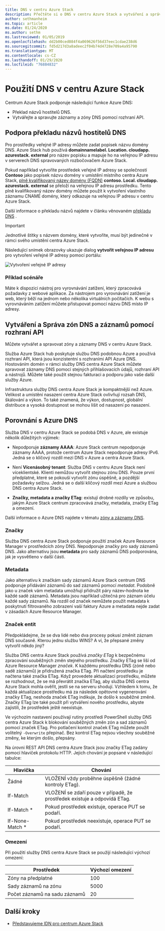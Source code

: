 ```yaml
---
title: DNS v centru Azure Stack
description: Přečtěte si o DNS v centru Azure Stack a vytváření a správě zón DNS.
author: sethmanheim
ms.topic: article
ms.date: 01/24/2020
ms.author: sethm
ms.lastreviewed: 01/05/2019
ms.openlocfilehash: dd2b00ced084f4a069626f56d37eec1cdae238d6
ms.sourcegitcommit: fd5d217d3a8adeec2f04b74d4728e709a4a95790
ms.translationtype: MT
ms.contentlocale: cs-CZ
ms.lasthandoff: 01/29/2020
ms.locfileid: "76884832"
---
```

# <a name="use-dns-in-azure-stack-hub"></a>Použití DNS v centru Azure Stack

Centrum Azure Stack podporuje následující funkce Azure DNS:

* Překlad názvů hostitelů DNS.
* Vytvářejte a spravujte záznamy a zóny DNS pomocí rozhraní API.

## <a name="support-for-dns-hostname-resolution"></a>Podpora překladu názvů hostitelů DNS

Pro prostředky veřejné IP adresy můžete zadat popisek názvu domény DNS. Azure Stack hub používá **domainnamelabel. Location. cloudapp. azurestack. external** pro název popisku a mapuje ho na veřejnou IP adresu v serverech DNS spravovaných rozbočovačem Azure Stack.

Pokud například vytvoříte prostředek veřejné IP adresy se společností **Contoso** jako popisek názvu domény v umístění místního centra Azure Stack, [plně kvalifikovaný název domény (FQDN)](https://en.wikipedia.org/wiki/Fully_qualified_domain_name) **contoso. Local. cloudapp. azurestack. external** se přeloží na veřejnou IP adresu prostředku. Tento plně kvalifikovaný název domény můžete použít k vytvoření vlastního záznamu CNAME domény, který odkazuje na veřejnou IP adresu v centru Azure Stack.

Další informace o překladu názvů najdete v článku věnovaném [překladu DNS](/azure/dns/dns-for-azure-services?toc=%2fazure%2fvirtual-machines%2fwindows%2ftoc.json) .

> [!IMPORTANT]
> Jednotlivé štítky s názvem domény, které vytvoříte, musí být jedinečné v rámci svého umístění centra Azure Stack.

Následující snímek obrazovky ukazuje dialog **vytvořit veřejnou IP adresu** pro vytvoření veřejné IP adresy pomocí portálu:

![Vytvoření veřejné IP adresy](media/azure-stack-dns/image01.png)

### <a name="example-scenario"></a>Příklad scénáře

Máte k dispozici nástroj pro vyrovnávání zatížení, který zpracovává požadavky z webové aplikace. Za nástrojem pro vyrovnávání zatížení je web, který běží na jednom nebo několika virtuálních počítačích. K webu s vyrovnáváním zatížení můžete přistupovat pomocí názvu DNS místo IP adresy.

## <a name="create-and-manage-dns-zones-and-records-using-the-apis"></a>Vytváření a Správa zón DNS a záznamů pomocí rozhraní API

Můžete vytvářet a spravovat zóny a záznamy DNS v centru Azure Stack.

Služba Azure Stack hub poskytuje službu DNS podobnou Azure a používá rozhraní API, která jsou konzistentní s rozhraními API Azure DNS.  Hostováním domén v rámci služby DNS centra Azure Stack můžete spravovat záznamy DNS pomocí stejných přihlašovacích údajů, rozhraní API a nástrojů. Můžete také použít stejnou fakturaci a podporu jako vaše další služby Azure.

Infrastruktura služby DNS centra Azure Stack je kompaktnější než Azure. Velikost a umístění nasazení centra Azure Stack ovlivňují rozsah DNS, škálování a výkon. To také znamená, že výkon, dostupnost, globální distribuce a vysoká dostupnost se mohou lišit od nasazení po nasazení.

## <a name="comparison-with-azure-dns"></a>Porovnání s Azure DNS

Služba DNS v centru Azure Stack se podobá DNS v Azure, ale existuje několik důležitých výjimek:

* Nepodporuje **záznamy AAAA**: Azure Stack centrum nepodporuje záznamy AAAA, protože centrum Azure Stack nepodporuje adresy IPv6. Jedná se o klíčový rozdíl mezi DNS v Azure a centra Azure Stack.

* Není **Vícenásobný tenant**: Služba DNS v centru Azure Stack není víceklientské. Klienti nemůžou vytvořit stejnou zónu DNS. Pouze první předplatné, které se pokouší vytvořit zónu úspěšně, a pozdější požadavky selžou. Jedná se o další klíčový rozdíl mezi Azure a službou DNS centra Azure Stack.

* **Značky, metadata a značky ETag**: existují drobné rozdíly ve způsobu, jakým Azure Stack centrum zpracovává značky, metadata, značky ETag a omezení.

Další informace o Azure DNS najdete v tématu [zóny a záznamy DNS](/azure/dns/dns-zones-records).

### <a name="tags"></a>Značky

Služba DNS centra Azure Stack podporuje použití značek Azure Resource Manager v prostředcích zóny DNS. Nepodporuje značky pro sady záznamů DNS. Jako alternativu jsou **metadata** pro sady záznamů DNS podporována, jak je vysvětleno v další části.

### <a name="metadata"></a>Metadata

Jako alternativu k značkám sady záznamů Azure Stack centrum DNS podporuje přidávání záznamů do sad záznamů pomocí *metadat*. Podobně jako u značek vám metadata umožňují přidružit páry název-hodnota ke každé sadě záznamů. Metadata jsou například užitečná pro záznam účelu každé sady záznamů. Na rozdíl od značek nemůžete použít metadata k poskytnutí filtrovaného zobrazení vaší faktury Azure a metadata nejde zadat v zásadách Azure Resource Manager.

### <a name="etags"></a>Značek entit

Předpokládejme, že se dva lidé nebo dva procesy pokusí změnit záznam DNS současně. Kterou jednu službu WINS? A ví, že přepsané změny vytvořil někdo jiný?

Služba DNS centra Azure Stack používá *značky ETag* k bezpečnému zpracování souběžných změn stejného prostředku. Značky ETag se liší od Azure Resource Manager *značek*. K každému prostředku DNS (zóně nebo sadě záznamů) je přidružená značka ETag. Při načtení prostředku je načtena také značka ETag. Když provedete aktualizaci prostředku, můžete se rozhodnout, že se má převrátit značka ETag, aby služba DNS centra Azure Stack mohla ověřit, jestli se na serveru shodují. Vzhledem k tomu, že každá aktualizace prostředku má za následek opětovné vygenerování značky ETag, neshoda značek ETag indikuje, že došlo k souběžné změně. Značky ETag lze také použít při vytváření nového prostředku, abyste zajistili, že prostředek ještě neexistuje.

Ve výchozím nastavení používají rutiny prostředí PowerShell služby DNS centra Azure Stack k blokování souběžných změn zón a sad záznamů pomocí značek ETag. Pro potlačení kontrol značek ETag můžete použít volitelný `-Overwrite` přepínač. Bez kontrol ETag nejsou všechny souběžné změny, ke kterým došlo, přepsány.

Na úrovni REST API DNS centra Azure Stack jsou značky ETag zadány pomocí hlaviček protokolu HTTP. Jejich chování je popsané v následující tabulce:

| Hlavička | Chování|
|--------|---------|
| Žádné   | VLOŽENÍ vždy proběhne úspěšně (žádné kontroly ETag).|
| If-Match| VLOŽENÍ se zdaří pouze v případě, že prostředek existuje a odpovídá ETag.|
| If-Match *| Pokud prostředek existuje, operace PUT se podaří.|
| If-None-Match *| Pokud prostředek neexistuje, operace PUT se podaří.|

### <a name="limits"></a>Omezení

Při použití služby DNS centra Azure Stack se použijí následující výchozí omezení:

| Prostředek| Výchozí omezení|
|---------|--------------|
| Zóny na předplatné| 100|
| Sady záznamů na zónu| 5000|
| Počet záznamů na sadu záznamů| 20|

## <a name="next-steps"></a>Další kroky

* [Představujeme IDN pro centrum Azure Stack](azure-stack-understanding-dns.md)
